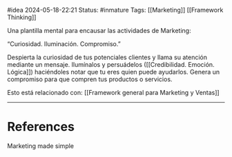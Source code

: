 #idea
2024-05-18-22:21
Status: #inmature
Tags:  [[Marketing]] [[Framework Thinking]]

Una plantilla mental para encausar las actividades de Marketing:

“Curiosidad. Iluminación. Compromiso.”

Despierta la curiosidad de tus potenciales clientes y llama su atención mediante un mensaje. Ilumínalos y persuádelos ([[Credibilidad. Emoción. Lógica]]) haciéndoles notar que tu eres quien puede ayudarlos. Genera un compromiso para que compren tus productos o servicios.

Esto está relacionado con: [[Framework general para Marketing y Ventas]]

---
# References

Marketing made simple



